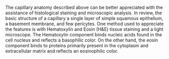 The capillary anatomy described above can be better appreciated with the assistance of histological staining and microscopic analysis. In review, the basic structure of a capillary a single layer of simple squamous epithelium, a basement membrane, and few pericytes. One method used to appreciate the features is with Hematoxylin and Eosin (H&E) tissue staining and a light microscope. The Hematoxylin component binds nucleic acids found in the cell nucleus and reflects a basophilic color. On the other hand, the eosin component binds to proteins primarily present in the cytoplasm and extracellular matrix and reflects an eosinophilic color.